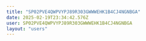 ```yaml
---
title: "SP02PVE4QWPVYPJ89R303GWWWEHK1B4CJ4NGNBGA"
date: 2025-02-19T23:34:42.576Z
user: SP02PVE4QWPVYPJ89R303GWWWEHK1B4CJ4NGNBGA
layout: "users"
---
```

    